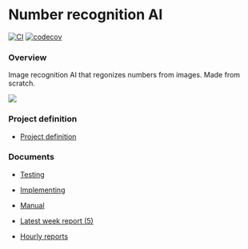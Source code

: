 # Number recognition AI
[![CI](https://github.com/A00N/NumberRecognition/actions/workflows/main.yml/badge.svg)](https://github.com/A00N/NumberRecognition/actions/workflows/main.yml) [![codecov](https://codecov.io/gh/A00N/NumberRecognition/graph/badge.svg?token=RXJIL4GAKZ)](https://codecov.io/gh/A00N/NumberRecognition)
### Overview
Image recognition AI that regonizes numbers from images.
Made from scratch.

![](https://github.com/A00N/NumberRecognition/blob/main/Documentation/Material/digitrec.gif)

### Project definition
* [Project definition](https://github.com/A00N/NumberRecognition/blob/main/Documentation/project_definition.md)
  
### Documents
* [Testing](https://github.com/A00N/NumberRecognition/blob/main/Documentation/testing_document.md)

* [Implementing](https://github.com/A00N/NumberRecognition/blob/main/Documentation/Implementation_document.md)
  
* [Manual](https://github.com/A00N/NumberRecognition/blob/main/Documentation/User%20manual.md)

* [Latest week report (5)](https://github.com/A00N/NumberRecognition/blob/main/Documentation/weekly_report7.md)
  
* [Hourly reports](https://github.com/A00N/NumberRecognition/blob/main/Documentation/hourly_report.md)
